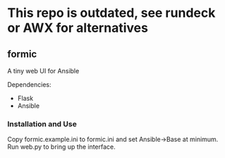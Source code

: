 # This repo is outdated, see rundeck or AWX for alternatives

## formic
A tiny web UI for Ansible

Dependencies:
  - Flask
  - Ansible
  
### Installation and Use
Copy formic.example.ini to formic.ini and set Ansible->Base at minimum. Run web.py to bring up the interface.
